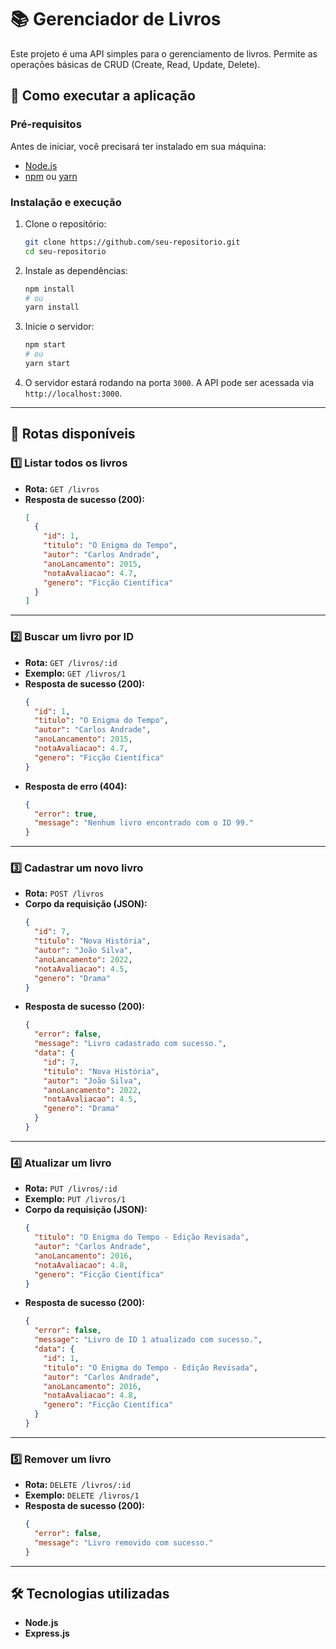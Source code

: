 # 📚 Gerenciador de Livros

Este projeto é uma API simples para o gerenciamento de livros. Permite as operações básicas de CRUD (Create, Read, Update, Delete).

## 🚀 Como executar a aplicação

### Pré-requisitos
Antes de iniciar, você precisará ter instalado em sua máquina:
- [Node.js](https://nodejs.org/)
- [npm](https://www.npmjs.com/) ou [yarn](https://yarnpkg.com/)

### Instalação e execução
1. Clone o repositório:
   ```sh
   git clone https://github.com/seu-repositorio.git
   cd seu-repositorio
   ```
2. Instale as dependências:
   ```sh
   npm install
   # ou
   yarn install
   ```
3. Inicie o servidor:
   ```sh
   npm start
   # ou
   yarn start
   ```
4. O servidor estará rodando na porta `3000`. A API pode ser acessada via `http://localhost:3000`.

---

## 📌 Rotas disponíveis

### 1️⃣ Listar todos os livros
- **Rota:** `GET /livros`
- **Resposta de sucesso (200):**
  ```json
  [
    {
      "id": 1,
      "titulo": "O Enigma do Tempo",
      "autor": "Carlos Andrade",
      "anoLancamento": 2015,
      "notaAvaliacao": 4.7,
      "genero": "Ficção Científica"
    }
  ]
  ```

---

### 2️⃣ Buscar um livro por ID
- **Rota:** `GET /livros/:id`
- **Exemplo:** `GET /livros/1`
- **Resposta de sucesso (200):**
  ```json
  {
    "id": 1,
    "titulo": "O Enigma do Tempo",
    "autor": "Carlos Andrade",
    "anoLancamento": 2015,
    "notaAvaliacao": 4.7,
    "genero": "Ficção Científica"
  }
  ```
- **Resposta de erro (404):**
  ```json
  {
    "error": true,
    "message": "Nenhum livro encontrado com o ID 99."
  }
  ```

---

### 3️⃣ Cadastrar um novo livro
- **Rota:** `POST /livros`
- **Corpo da requisição (JSON):**
  ```json
  {
    "id": 7,
    "titulo": "Nova História",
    "autor": "João Silva",
    "anoLancamento": 2022,
    "notaAvaliacao": 4.5,
    "genero": "Drama"
  }
  ```
- **Resposta de sucesso (200):**
  ```json
  {
    "error": false,
    "message": "Livro cadastrado com sucesso.",
    "data": {
      "id": 7,
      "titulo": "Nova História",
      "autor": "João Silva",
      "anoLancamento": 2022,
      "notaAvaliacao": 4.5,
      "genero": "Drama"
    }
  }
  ```

---

### 4️⃣ Atualizar um livro
- **Rota:** `PUT /livros/:id`
- **Exemplo:** `PUT /livros/1`
- **Corpo da requisição (JSON):**
  ```json
  {
    "titulo": "O Enigma do Tempo - Edição Revisada",
    "autor": "Carlos Andrade",
    "anoLancamento": 2016,
    "notaAvaliacao": 4.8,
    "genero": "Ficção Científica"
  }
  ```
- **Resposta de sucesso (200):**
  ```json
  {
    "error": false,
    "message": "Livro de ID 1 atualizado com sucesso.",
    "data": {
      "id": 1,
      "titulo": "O Enigma do Tempo - Edição Revisada",
      "autor": "Carlos Andrade",
      "anoLancamento": 2016,
      "notaAvaliacao": 4.8,
      "genero": "Ficção Científica"
    }
  }
  ```

---

### 5️⃣ Remover um livro
- **Rota:** `DELETE /livros/:id`
- **Exemplo:** `DELETE /livros/1`
- **Resposta de sucesso (200):**
  ```json
  {
    "error": false,
    "message": "Livro removido com sucesso."
  }
  ```

---

## 🛠 Tecnologias utilizadas
- **Node.js**
- **Express.js**
